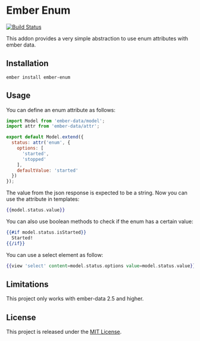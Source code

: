 # Ember Enum

[![Build Status](https://travis-ci.org/rmachielse/ember-enum.svg?branch=master)](https://travis-ci.org/rmachielse/ember-enum)

This addon provides a very simple abstraction to use enum attributes with ember data.

## Installation

```
ember install ember-enum
```

## Usage

You can define an enum attribute as follows:

```javascript
import Model from 'ember-data/model';
import attr from 'ember-data/attr';

export default Model.extend({
  status: attr('enum', {
    options: [
      'started',
      'stopped'
    ],
    defaultValue: 'started'
  })
});
```

The value from the json response is expected to be a string.
Now you can use the attribute in templates:

```handlebars
{{model.status.value}}
```

You can also use boolean methods to check if the enum has a certain value:

```handlebars
{{#if model.status.isStarted}}
  Started!
{{/if}}
```

You can use a select element as follow:

```handlebars
{{view 'select' content=model.status.options value=model.status.value}}
```

## Limitations

This project only works with ember-data 2.5 and higher.

## License

This project is released under the [MIT License](LICENSE.md).
